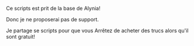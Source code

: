 Ce scripts est prit de la base de Alynia!

Donc je ne proposerai pas de support.

Je partage se scripts pour que vous Arrêtez de acheter des trucs alors qu'il sont gratuit!
